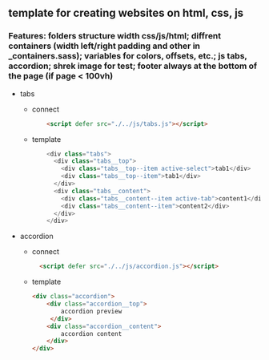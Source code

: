## template for creating websites on html, css, js
### Features: folders structure width css/js/html; diffrent containers (width left/right padding and other in _containers.sass); variables for colors, offsets, etc.; js tabs, accordion; shrek image for test; footer always at the bottom of the page (if page < 100vh)


- tabs

    + connect
        ```html
            <script defer src="./../js/tabs.js"></script>
        ```
    
    + template
        ```js
            <div class="tabs">
              <div class="tabs__top">
                <div class="tabs__top--item active-select">tab1</div>
                <div class="tabs__top--item">tab1</div>
              </div>
              <div class="tabs__content">
                <div class="tabs__content--item active-tab">content1</div>
                <div class="tabs__content--item">content2</div>
              </div>
            </div>
        ```

- accordion

    + connect
        ```html
          <script defer src="./../js/accordion.js"></script>
        ```
    
    + template
        ```html
        <div class="accordion">
            <div class="accordion__top">
                accordion preview
             </div>
            <div class="accordion__content">
                accordion content
            </div>
        </div>
        ```

